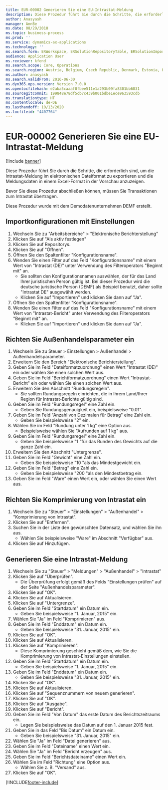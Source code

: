 ```yaml
---
title: EUR-00002 Generieren Sie eine EU-Intrastat-Meldung
description: Diese Prozedur führt Sie durch die Schritte, die erforderlich sind, um die Intrastat-Meldung im elektronischen Dateiformat zu exportieren und die Meldungsdaten in einem Excel-Format in der Vorschau anzuzeigen.
author: Anasyash
manager: AnnBe
ms.date: 08/29/2018
ms.topic: business-process
ms.prod: ''
ms.service: dynamics-ax-applications
ms.technology: ''
ms.search.form: ERWorkspace, ERSolutionRepositoryTable, ERSolutionImport, IntrastatParameters, IntrastatCommodityLookup, IntrastatCompressParameters, Intrastat, SysQueryForm
audience: Application User
ms.reviewer: kfend
ms.search.scope: Core, Operations
ms.search.region: Austria, Belgium, Czech Republic, Denmark, Estonia, Finland, France, Germany, Hungary, Ireland, Italy, Latvia, Lithuania, Netherlands, Poland, Spain, Sweden, United Kingdom
ms.author: anasyash
ms.search.validFrom: 2016-06-30
ms.dyn365.ops.version: Version 7.0.0
ms.openlocfilehash: e2aba5caaaf0fbee511e1a293b09fa8301bb6831
ms.sourcegitcommit: 199848e78df5cb7c439b001bdbe1ece963593cdb
ms.translationtype: HT
ms.contentlocale: de-DE
ms.lasthandoff: 10/13/2020
ms.locfileid: "4407764"
---
```

# <a name="eur-00002-generate-an-eu-intrastat-declaration"></a>EUR-00002 Generieren Sie eine EU-Intrastat-Meldung

[!include [banner](../../includes/banner.md)]

Diese Prozedur führt Sie durch die Schritte, die erforderlich sind, um die Intrastat-Meldung im elektronischen Dateiformat zu exportieren und die Meldungsdaten in einem Excel-Format in der Vorschau anzuzeigen. 

Bevor Sie diese Prozedur abschließen können, müssen Sie Transaktionen zum Intrastat übertragen. 

Diese Prozedur wurde mit dem Demodatenunternehmen DEMF erstellt.


## <a name="import-configurations-with-settings"></a>Importkonfigurationen mit Einstellungen
1. Wechseln Sie zu "Arbeitsbereiche" > "Elektronische Berichterstellung"
2. Klicken Sie auf "Als aktiv festlegen"
3. Klicken Sie auf Repositorys.
4. Klicken Sie auf "Öffnen".
5. Öffnen Sie den Spaltenfilter "Konfigurationsname".
6. Wenden Sie einen Filter auf das Feld "Konfigurationsname" mit einem Wert von "Intrastat (DE)" unter Verwendung des Filteroperators "Beginnt mit" an.
    * Sie sollten den Konfigurationsnamen auswählen, der für das Land Ihrer juristischen Person gültig ist. Bei dieser Prozedur wird die deutsche juristische Person (DEMF) als Beispiel benutzt, daher sollte "Intrastat DE" ausgewählt werden.  
    * Klicken Sie auf "Importieren" und klicken Sie dann auf "Ja".  
7. Öffnen Sie den Spaltenfilter "Konfigurationsname".
8. Wenden Sie einen Filter auf das Feld "Konfigurationsname" mit einem Wert von "Intrastat-Bericht" unter Verwendung des Filteroperators "Beginnt mit" an.
    * Klicken Sie auf "Importieren" und klicken Sie dann auf "Ja".  

## <a name="set-up-foreign-trade-parameters"></a>Richten Sie Außenhandelsparameter ein
1. Wechseln Sie zu Steuer > Einstellungen > Außenhandel > Außenhandelsparameter.
2. Erweitern Sie den Bereich "Elektronische Berichterstellung".
3. Geben Sie im Feld "Dateiformatzuordnung" einen Wert "Intrastat (DE)" ein oder wählen Sie einen solchen Wert aus.
4. Geben Sie im Feld "Berichtformatzuordnung" einen Wert "Intrastat-Bericht" ein oder wählen Sie einen solchen Wert aus.
5. Erweitern Sie den Abschnitt "Rundungsregeln".
    * Sie sollten Rundungsregeln einrichten, die in Ihrem Land/Ihrer Region für Intrastat-Berichte gültig sind.  
6. Geben Sie im Feld "Rundungsregel" eine Zahl ein.
    * Geben Sie Rundungsgenauigkeit ein, beispielsweise "0.01".  
7. Geben Sie im Feld "Anzahl von Dezimalen für Betrag" eine Zahl ein.
    * Geben Sie beispielsweise "2" ein.  
8. Wählen Sie im Feld "Rundung unter 1 kg" eine Option aus.
    * Beispielsweise wählen Sie "Aufrunden auf 1 kg" aus.  
9. Geben Sie im Feld "Rundungsregel" eine Zahl ein.
    * Geben Sie beispielsweise "1 "für das Runden des Gewichts auf die ganze Zahl ein.  
10. Erweitern Sie den Abschnitt "Untergrenze".
11. Geben Sie im Feld "Gewicht" eine Zahl ein.
    * Geben Sie beispielsweise "10 "als das Mindestgewicht ein.  
12. Geben Sie im Feld "Betrag" eine Zahl ein.
    * Geben Sie beispielsweise "200 "als den Mindestbetrag ein.  
13. Geben Sie im Feld "Ware" einen Wert ein, oder wählen Sie einen Wert aus.

## <a name="set-up-compression-of-intrastat"></a>Richten Sie Komprimierung von Intrastat ein
1. Wechseln Sie zu "Steuer" > "Einstellungen" > "Außenhandel" > "Komprimierung von Intrastat".
2. Klicken Sie auf "Entfernen".
3. Suchen Sie in der Liste den gewünschten Datensatz, und wählen Sie ihn aus.
    * Wählen Sie beispielsweise "Ware" im Abschnitt "Verfügbar" aus.  
4. Klicken Sie auf Hinzufügen.

## <a name="generate-intrastat-declaration"></a>Generieren Sie eine Intrastat-Meldung
1. Wechseln Sie zu "Steuer" > "Meldungen" > "Außenhandel" > "Intrastat"
2. Klicken Sie auf "Überprüfen".
    * Die Überprüfung erfolgt gemäß des Felds "Einstellungen prüfen" auf der Seite "Außenhandelsparameter".  
3. Klicken Sie auf "OK".
4. Klicken Sie auf Aktualisieren.
5. Klicken Sie auf "Untergrenze".
6. Geben Sie im Feld "Startdatum" ein Datum ein.
    * Geben Sie beispielsweise "1. Januar, 2015" ein.  
7. Wählen Sie "Ja" im Feld "Komprimieren" aus.
8. Geben Sie im Feld "Enddatum" ein Datum ein.
    * Geben Sie beispielsweise "31. Januar, 2015" ein.  
9. Klicken Sie auf "OK".
10. Klicken Sie auf Aktualisieren.
11. Klicken Sie auf "Komprimieren".
    * Diese Komprimierung geschieht gemäß dem, wie Sie die Komprimierung von Intrastat-Einstellungen einstellen.  
12. Geben Sie im Feld "Startdatum" ein Datum ein.
    * Geben Sie beispielsweise "1. Januar, 2015" ein.  
13. Geben Sie im Feld "Enddatum" ein Datum ein.
    * Geben Sie beispielsweise "31. Januar, 2015" ein.  
14. Klicken Sie auf "OK".
15. Klicken Sie auf Aktualisieren.
16. Klicken Sie auf "Sequenznummern von neuem generieren".
17. Klicken Sie auf "OK".
18. Klicken Sie auf "Ausgabe".
19. Klicken Sie auf "Bericht".
20. Geben Sie im Feld "Von Datum" das erste Datum des Berichtszeitraums ein.
    * Legen Sie beispielsweise das Datum auf den 1. Januar 2015 fest.  
21. Geben Sie in das Feld "Bis Datum" ein Datum ein.
    * Geben Sie beispielsweise "31. Januar, 2015" ein.  
22. Wählen Sie "Ja" im Feld "Datei generieren" aus.
23. Geben Sie im Feld "Dateiname" einen Wert ein.
24. Wählen Sie "Ja" im Feld "Bericht erzeugen" aus.
25. Geben Sie im Feld "Berichtsdateiname" einen Wert ein.
26. Wählen Sie im Feld "Richtung" eine Option aus.
    * Wählen Sie z. B. "Versand" aus.  
27. Klicken Sie auf "OK".



[!INCLUDE[footer-include](../../../includes/footer-banner.md)]